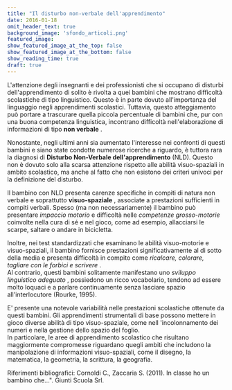 ```yaml
---
title: "Il disturbo non-verbale dell'apprendimento"
date: 2016-01-18
omit_header_text: true
background_image: 'sfondo_articoli.png'
featured_image: 
show_featured_image_at_the_top: false
show_featured_image_at_the_bottom: false
show_reading_time: true
draft: true
---
```


L'attenzione degli insegnanti e dei professionisti che si occupano di disturbi
dell'apprendimento di solito è rivolta a quei bambini che mostrano difficoltà
scolastiche di tipo linguistico. Questo è in parte dovuto all'importanza del
linguaggio negli apprendimenti scolastici. Tuttavia, questo atteggiamento può
portare a trascurare quella piccola percentuale di bambini che, pur con una
buona competenza linguistica, incontrano difficoltà nell'elaborazione di
informazioni di tipo **non verbale** .  
  
Nonostante, negli ultimi anni sia aumentato l'interesse nei confronti di
questi bambini e siano state condotte numerose ricerche a riguardo, è tuttora
rara la diagnosi di **Disturbo Non-Verbale dell'apprendimento** (NLD). Questo
non è dovuto solo alla scarsa attenzione rispetto alle abilità visuo-spaziali
in ambito scolastico, ma anche al fatto che non esistono dei criteri univoci
per la definizione del disturbo.  
  
Il bambino con NLD presenta carenze specifiche in compiti di natura non
verbale e soprattutto **visuo-spaziale** , associate a prestazioni sufficienti
in compiti verbali. Spesso (ma non necessariamente) il bambino può presentare
_impaccio motorio_ e difficoltà nelle _competenze grosso-motorie_ coinvolte
nella cura di sé e nel gioco, come ad esempio, allacciarsi le scarpe, saltare
o andare in bicicletta.  
  
Inoltre, nei test standardizzati che esaminano le abilità visuo-motorie e
visuo-spaziali, il bambino fornisce prestazioni significativamente al di sotto
della media e presenta difficoltà in compito come _ricalcare, colorare,
tagliare con le forbici e scrivere_ .  
Al contrario, questi bambini solitamente manifestano uno _sviluppo linguistico
adeguato_ , possiedono un ricco vocabolario, tendono ad essere molto loquaci e
a parlare continuamente senza lasciare spazio all'interlocutore (Rourke,
1995).  
  
E' presente una notevole variabilità nelle prestazioni scolastiche ottenute da
questi bambini. Gli apprendimenti strumentali di base possono mettere in gioco
diverse abilità di tipo visuo-spaziale, come nell 'incolonnamento dei numeri e
nella gestione dello spazio del foglio.  
In particolare, le aree di apprendimento scolastico che risultano maggiormente
compromesse riguardano quegli ambiti che includono la manipolazione di
informazioni visuo-spaziali, come il disegno, la matematica, la geometria, la
scrittura, la geografia.  
  
  
Riferimenti bibliografici: Cornoldi C., Zaccaria S. (2011). In classe ho un
bambino che...". Giunti Scuola Srl.

